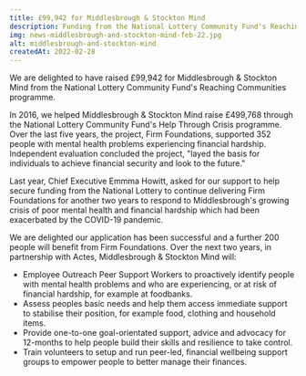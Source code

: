 ```yaml
---
title: £99,942 for Middlesbrough & Stockton Mind
description: Funding from the National Lottery Community Fund's Reaching Communities programme will support 200 people with mental health problems experiencing financial hardship.
img: news-middlesbrough-and-stockton-mind-feb-22.jpg
alt: middlesbrough-and-stockton-mind
createdAt: 2022-02-28
---
```


We are delighted to have raised £99,942 for Middlesbrough & Stockton Mind from the National Lottery Community Fund's Reaching Communities programme.

In 2016, we helped Middlesbrough & Stockton Mind raise £499,768 through the National Lottery Community Fund's Help Through Crisis programme. Over the last five years, the project, Firm Foundations, supported 352 people with mental health problems experiencing financial hardship. Independent evaluation concluded the project, "layed the basis for individuals to achieve financial security and look to the future."

Last year, Chief Executive Emmma Howitt, asked for our support to help secure funding from the National Lottery to continue delivering Firm Foundations for another two years to respond to Middlesbrough's growing crisis of poor mental health and financial hardship which had been exacerbated by the COVID-19 pandemic.

We are delighted our application has been successful and a further 200 people will benefit from Firm Foundations. Over the next two years, in partnership with Actes, Middlesbrough & Stockton Mind will:

- Employee Outreach Peer Support Workers to proactively identify people with mental health problems and who are experiencing, or at risk of financial hardship, for example at foodbanks.
- Assess peoples basic needs and help them access immediate support to stabilise their position, for example food, clothing and household items.
- Provide one-to-one goal-orientated support, advice and advocacy for 12-months to help people build their skills and resilience to take control.
- Train volunteers to setup and run peer-led, financial wellbeing support groups to empower people to better manage their finances.
